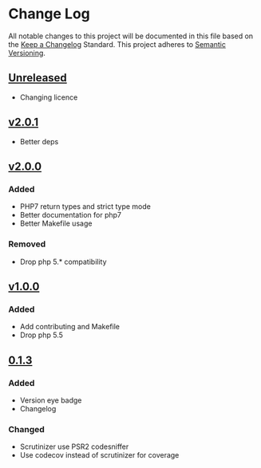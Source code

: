 # Change Log
All notable changes to this project will be documented in this file based on the [Keep a Changelog](http://keepachangelog.com/) Standard.
This project adheres to [Semantic Versioning](http://semver.org/).

## [Unreleased](https://github.com/gbprod/specification/compare/v2.0.1...HEAD)

 - Changing licence

## [v2.0.1](https://github.com/gbprod/specification/compare/v2.0.0...v2.0.1)
 
 - Better deps

## [v2.0.0](https://github.com/gbprod/specification/compare/v1.0.0...v2.0.0)

### Added
 - PHP7 return types and strict type mode
 - Better documentation for php7
 - Better Makefile usage

### Removed
 - Drop php 5.* compatibility

## [v1.0.0](https://github.com/gbprod/specification/compare/v0.1.3...v1.0.0)

### Added
 - Add contributing and Makefile
 - Drop php 5.5

## [0.1.3](https://github.com/gbprod/specification/compare/v0.1.2...v0.1.3)

### Added
- Version eye badge
- Changelog

### Changed
- Scrutinizer use PSR2 codesniffer
- Use codecov instead of scrutinizer for coverage
